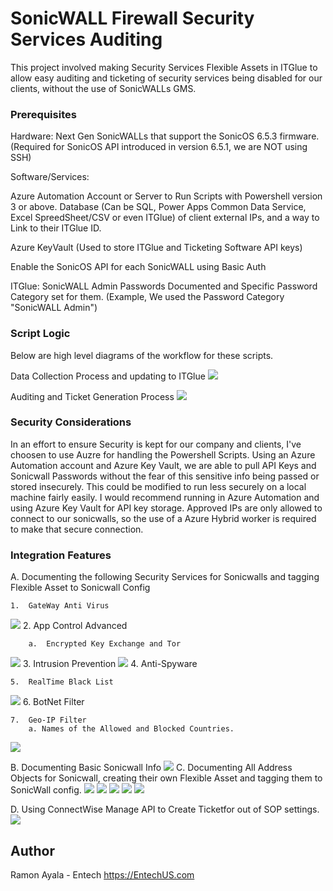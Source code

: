 # SonicWALL Firewall Security Services Auditing

This project involved making Security Services Flexible Assets in ITGlue to allow easy auditing and ticketing of security services being disabled for our clients, without the use of SonicWALLs GMS.

### Prerequisites

Hardware:
    Next Gen SonicWALLs that support the SonicOS 6.5.3 firmware. (Required for SonicOS API introduced in version 6.5.1, we are NOT using SSH)

Software/Services:

Azure Automation Account or Server to Run Scripts with Powershell version 3 or above.
Database (Can be SQL, Power Apps Common Data Service, Excel SpreedSheet/CSV or even ITGlue) of client external IPs, and a way to Link to their ITGlue ID.

Azure KeyVault (Used to store ITGlue and Ticketing Software API keys)

Enable the SonicOS API for each SonicWALL using Basic Auth

ITGlue:
    SonicWALL Admin Passwords Documented and Specific Password Category set for them. (Example, We used the Password Category "SonicWALL Admin")

### Script Logic
Below are high level diagrams of the workflow for these scripts.

Data Collection Process and updating to ITGlue
![](ScreenShots/Sonicwall_Data_Collection_Process.png)

Auditing and Ticket Generation Process
![](ScreenShots/Sonicwall_Auditing_Process.png)

### Security Considerations

In an effort to ensure Security is kept for our company and clients, I've choosen to use Auzre for handling the Powershell Scripts.
Using an Azure Automation account and Azure Key Vault, we are able to pull API Keys and Sonicwall Passwords without the fear of this sensitive info being passed or stored insecurely. This could be modified to run less securely on a local machine fairly easily. I would recommend running in Azure Automation and using Azure Key Vault for API key storage. Approved IPs are only allowed to connect to our sonicwalls, so the use of a Azure Hybrid worker is required to make that secure connection.

### Integration Features
A.  Documenting the following Security Services for Sonicwalls and tagging Flexible Asset to Sonicwall Config

    1.  GateWay Anti Virus
   ![](ScreenShots/SW_SS_GW_AV_Example.jpg) 
    2.  App Control Advanced
   
        a.  Encrypted Key Exchange and Tor
   ![](ScreenShots/SW_SS_App_Control_Example.jpg)
    3.  Intrusion Prevention
   ![](ScreenShots/SW_SS_IPS_Example.jpg)
    4.  Anti-Spyware
    
    5.  RealTime Black List
   ![](ScreenShots/SW_SS_RBL_BN_Example.jpg)
    6.  BotNet Filter
        
    7.  Geo-IP Filter
        a. Names of the Allowed and Blocked Countries.
   ![](ScreenShots/SW_SS_Geo_IP_Example.jpg)
    
B.  Documenting Basic Sonicwall Info
![](ScreenShots/SW_SS_Info_Example.jpg)
C.  Documenting All Address Objects for Sonicwall, creating their own Flexible Asset and tagging them to SonicWall config.
   ![](ScreenShots/SW_Config_Example.jpg)
   ![](ScreenShots/SW_AO_Host_Example.jpg)
   ![](ScreenShots/SW_AO_MAC_Example.jpg)
   ![](ScreenShots/SW_AO_FQDN_Example.jpg)
   ![](ScreenShots/SW_AO_Subnet_Example.jpg)

D.  Using ConnectWise Manage API to Create Ticketfor out of SOP settings.
![](ScreenShots/CMW_Ticket_Example.jpg)

## Author
Ramon Ayala - Entech
https://EntechUS.com
